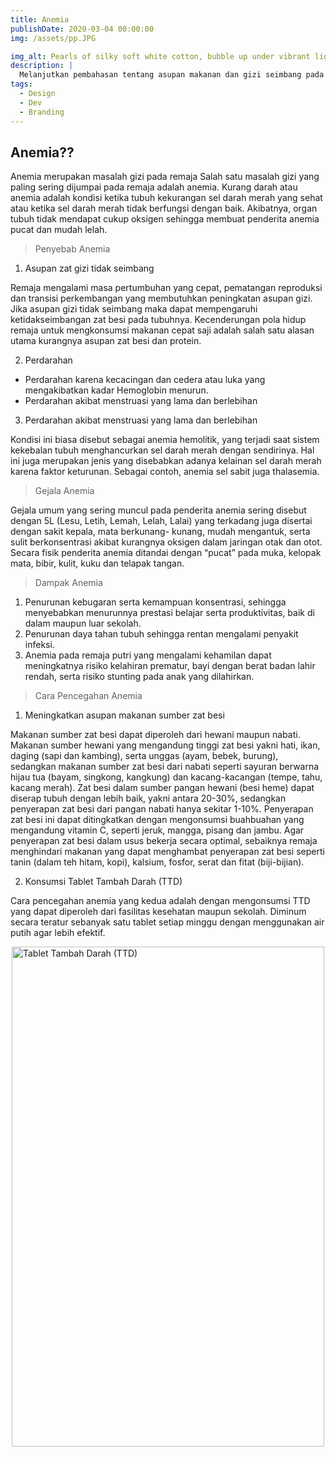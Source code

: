 ```yaml
---
title: Anemia
publishDate: 2020-03-04 00:00:00
img: /assets/pp.JPG

img_alt: Pearls of silky soft white cotton, bubble up under vibrant lighting
description: |
  Melanjutkan pembahasan tentang asupan makanan dan gizi seimbang pada remaja di topik sebelumnya, salah satu risiko yang terjadi jika asupan makanan tidak terpenuhi dengan seimbang adalah terjadinya anemia pada remaja.
tags:
  - Design
  - Dev
  - Branding
---
```

## Anemia??

Anemia merupakan masalah gizi pada remaja Salah satu masalah gizi yang paling sering dijumpai pada remaja adalah anemia. Kurang darah atau anemia adalah kondisi ketika tubuh kekurangan sel darah merah yang sehat atau ketika sel darah merah tidak berfungsi dengan baik. Akibatnya, organ tubuh tidak mendapat cukup oksigen sehingga membuat penderita anemia pucat dan mudah lelah.

> Penyebab Anemia
1. Asupan zat gizi tidak seimbang

Remaja mengalami masa pertumbuhan yang cepat, pematangan
reproduksi dan transisi perkembangan yang membutuhkan peningkatan
asupan gizi. Jika asupan gizi tidak seimbang maka dapat mempengaruhi
ketidakseimbangan zat besi pada tubuhnya. Kecenderungan pola hidup
remaja untuk mengkonsumsi makanan cepat saji adalah salah satu alasan
utama kurangnya asupan zat besi dan protein. 

2. Perdarahan
- Perdarahan karena kecacingan dan cedera atau luka yang
mengakibatkan kadar Hemoglobin menurun.
- Perdarahan akibat menstruasi yang lama dan berlebihan 

3. Perdarahan akibat menstruasi yang lama dan berlebihan 

Kondisi ini biasa disebut sebagai anemia hemolitik, yang terjadi saat sistem
kekebalan tubuh menghancurkan sel darah merah dengan sendirinya.
Hal ini juga merupakan jenis yang disebabkan adanya kelainan sel darah
merah karena faktor keturunan. Sebagai contoh, anemia sel sabit juga
thalasemia.

> Gejala Anemia

Gejala umum yang sering muncul pada penderita anemia sering disebut
dengan 5L (Lesu, Letih, Lemah, Lelah, Lalai) yang terkadang juga disertai
dengan sakit kepala, mata berkunang- kunang, mudah mengantuk, serta
sulit berkonsentrasi akibat kurangnya oksigen dalam jaringan otak dan otot.
Secara fisik penderita anemia ditandai dengan “pucat” pada muka, kelopak
mata, bibir, kulit, kuku dan telapak tangan. 

> Dampak Anemia
 1. Penurunan kebugaran serta kemampuan konsentrasi, sehingga
menyebabkan menurunnya prestasi belajar serta produktivitas, baik di
dalam maupun luar sekolah. 
2. Penurunan daya tahan tubuh sehingga rentan mengalami penyakit infeksi.
3. Anemia pada remaja putri yang mengalami kehamilan dapat meningkatnya
risiko kelahiran prematur, bayi dengan berat badan lahir rendah, serta
risiko stunting pada anak yang dilahirkan.

>Cara Pencegahan Anemia
1. Meningkatkan asupan makanan sumber zat besi

Makanan sumber zat besi dapat diperoleh dari hewani maupun nabati.
Makanan sumber hewani yang mengandung tinggi zat besi yakni hati,
ikan, daging (sapi dan kambing), serta unggas (ayam, bebek, burung),
sedangkan makanan sumber zat besi dari nabati seperti sayuran berwarna
hijau tua (bayam, singkong, kangkung) dan kacang-kacangan (tempe,
tahu, kacang merah). Zat besi dalam sumber pangan hewani (besi heme)
dapat diserap tubuh dengan lebih baik, yakni antara 20-30%, sedangkan
penyerapan zat besi dari pangan nabati hanya sekitar 1-10%.
Penyerapan zat besi ini dapat ditingkatkan dengan mengonsumsi buahbuahan yang mengandung vitamin C, seperti jeruk, mangga, pisang dan
jambu. Agar penyerapan zat besi dalam usus bekerja secara optimal,
sebaiknya remaja menghindari makanan yang dapat menghambat
penyerapan zat besi seperti tanin (dalam teh hitam, kopi), kalsium, fosfor,
serat dan fitat (biji-bijian).

2. Konsumsi Tablet Tambah Darah (TTD)

Cara pencegahan anemia yang kedua adalah dengan mengonsumsi TTD
yang dapat diperoleh dari fasilitas kesehatan maupun sekolah. Diminum
secara teratur sebanyak satu tablet setiap minggu dengan menggunakan
air putih agar lebih efektif. 

<img alt="Tablet Tambah Darah (TTD)" width="500" height="800" src="/assets/ttd.png" style="display: block; margin-left: auto; margin-right: auto;"/>